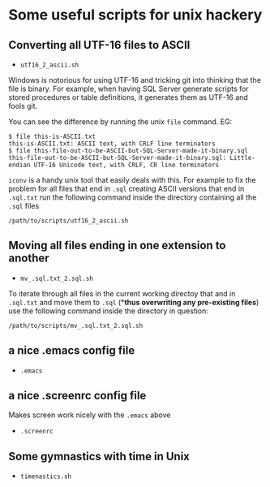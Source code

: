 # Some useful scripts for unix hackery

## Converting all UTF-16 files to ASCII

* `utf16_2_ascii.sh`

Windows is notorious for using UTF-16 and tricking git into thinking
that the file is binary. 
For example, when having SQL Server generate scripts for stored procedures
or table definitions, it generates them as UTF-16 and fools git.

You can see the difference by running the unix `file` command. EG:
```
$ file this-is-ASCII.txt
this-is-ASCII.txt: ASCII text, with CRLF line terminators
$ file this-file-out-to-be-ASCII-but-SQL-Server-made-it-binary.sql
this-file-out-to-be-ASCII-but-SQL-Server-made-it-binary.sql: Little-endian UTF-16 Unicode text, with CRLF, CR line terminators
```
`iconv` is a handy unix tool that easily deals with this. 
For example to fix the problem for all files that end in `.sql` creating ASCII versions that end in `.sql.txt` 
run the following command inside the directory containing all the `.sql` files
```
/path/to/scripts/utf16_2_ascii.sh
```

## Moving all files ending in one extension to another 

* `mv_.sql.txt_2.sql.sh`

To iterate through all files in the current working directoy that and in `.sql.txt`
and move them to `.sql` (***thus overwriting any pre-existing files**) use the following
command inside the directory in question:

```
/path/to/scripts/mv_.sql.txt_2.sql.sh
```

## a nice .emacs config file

* `.emacs`

## a nice .screenrc config file
Makes screen work nicely with the `.emacs` above

* `.screenrc`

## Some gymnastics with time in Unix

* `timenastics.sh`
